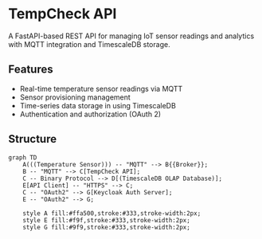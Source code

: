 # TempCheck API

A FastAPI-based REST API for managing IoT sensor readings and analytics with MQTT integration and TimescaleDB storage.

## Features

- Real-time temperature sensor readings via MQTT
- Sensor provisioning management
- Time-series data storage in using TimescaleDB
- Authentication and authorization (OAuth 2)

## Structure
```mermaid
graph TD
    A(((Temperature Sensor))) -- "MQTT" --> B{{Broker}};
    B -- "MQTT" --> C[TempCheck API];
    C -- Binary Protocol --> D[(TimescaleDB OLAP Database)];
    E[API Client] -- "HTTPS" --> C;
    C -- "OAuth2" --> G[Keycloak Auth Server];
    E -- "OAuth2" --> G;

    style A fill:#ffa500,stroke:#333,stroke-width:2px;
    style E fill:#f9f,stroke:#333,stroke-width:2px;
    style G fill:#9f9,stroke:#333,stroke-width:2px;
```
